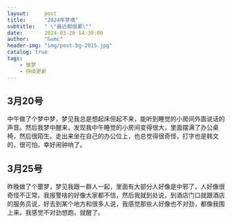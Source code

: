 ```yaml
---
layout:     post
title:      "2024年梦境"
subtitle:   " \"最近都很累\""
date:       2024-03-20 14:30:00
author:     "Gumc"
header-img: "img/post-bg-2015.jpg"
catalog: true
tags:
    - 做梦
    - 持续更新
---
```

## 3月20号

中午做了个梦中梦，梦见我总是想起床但起不来，能听到睡觉的小房间外面说话的声音。然后我梦中醒来，发现我中午睡觉的小房间变得很大，里面摆满了办公桌椅，然后很陌生。走出来坐在自己的办公位上，也总觉得很奇怪，打字也是韩文的，很可怕。幸好闹钟响了。

## 3月25号

昨晚做了个噩梦，梦见我跟一群人一起，里面有大部分人好像是中邪了，人好像很奇怪不正常。我报警啥的好像大家都不信，然后我就到处说，到酒店门口就跟酒店的服务员说，好去到某个地方和很多人说，我感觉那些人好像也不对劲，都像我围上来。我感觉不对劲想跑，就醒了。

